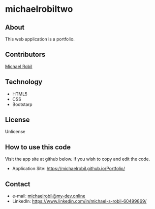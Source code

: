 # michaelrobiltwo
## About
This web application is a portfolio.

## Contributors
[Michael Robil](https://github.com/michaelrobil)

## Technology
- HTML5 
- CSS
- Bootstarp

## License
Unlicense

## How to use this code
Visit the app site at github below. If you wish to copy and edit the code.
- Application Site: https://michaelrobil.github.io/Portfolio/

## Contact

- e-mail: michaelrobil@my-dev.online
- LinkedIn: https://www.linkedin.com/in/michael-s-robil-60499869/
